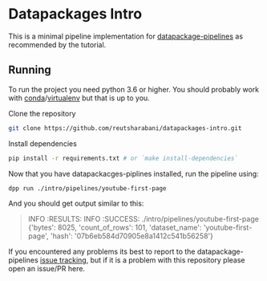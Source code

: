 # Datapackages Intro

This is a minimal pipeline implementation for [datapackage-pipelines](https://github.com/frictionlessdata/datapackage-pipelines) as recommended by the tutorial.

## Running

To run the project you need python 3.6 or higher.
You should probably work with [conda](https://conda.io/docs/)/[virtualenv](https://virtualenv.pypa.io/en/stable/) but that is up to you.

Clone the repository

```sh
git clone https://github.com/reutsharabani/datapackages-intro.git
```

Install dependencies
```sh
pip install -r requirements.txt # or `make install-dependencies`
```

Now that you have datapackacges-piplines installed, run the pipeline using:

```sh
dpp run ./intro/pipelines/youtube-first-page
```

And you should get output similar to this:

> INFO    :RESULTS:
> INFO    :SUCCESS: ./intro/pipelines/youtube-first-page {'bytes': 8025, 'count_of_rows': 101, 'dataset_name': 'youtube-first-page', 'hash': '07b6eb584d70905e8a1412c541b56258'}

If you encountered any problems its best to report to the datapackage-pipelines [issue tracking](https://github.com/frictionlessdata/datapackage-pipelines/issues), but if it is a problem with this repository please open an issue/PR here.
